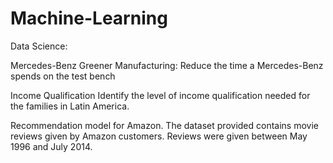 # Machine-Learning
Data Science:

Mercedes-Benz Greener Manufacturing:
Reduce the time a Mercedes-Benz spends on the test bench

Income Qualification
Identify the level of income qualification needed for the families in Latin America.

Recommendation model for Amazon.
The dataset provided contains movie reviews given by Amazon customers. Reviews were given between May 1996 and July 2014.
